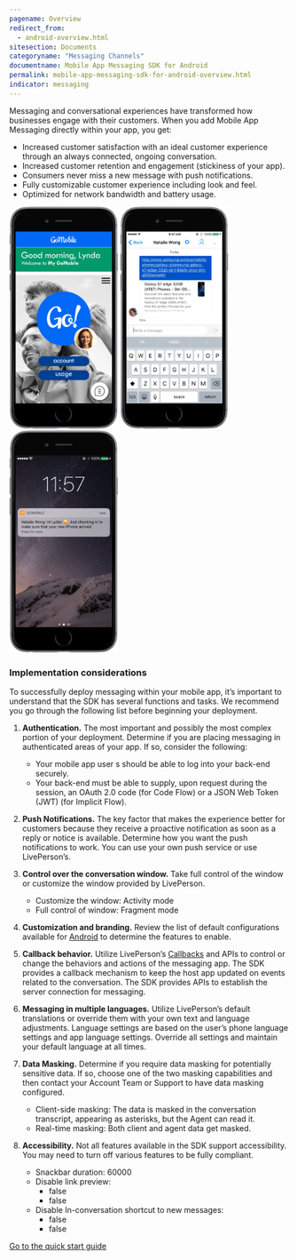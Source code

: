 ```yaml
---
pagename: Overview
redirect_from:
  - android-overview.html
sitesection: Documents
categoryname: "Messaging Channels"
documentname: Mobile App Messaging SDK for Android
permalink: mobile-app-messaging-sdk-for-android-overview.html
indicator: messaging
---
```

Messaging and conversational experiences have transformed how businesses engage with their customers. When you add Mobile App Messaging directly within your app, you get:

- Increased customer satisfaction with an ideal customer experience through an always connected, ongoing conversation.
- Increased customer retention and engagement (stickiness of your app).
- Consumers never miss a new message with push notifications.
- Fully customizable customer experience including look and feel.
- Optimized for network bandwidth and battery usage.

<img loading="lazy" src="img/inappoverview1.png" alt="InAppOverview1" style="width:auto;max-height:400px;"> <img loading="lazy" src="img/inappoverview2.png" alt="InAppOverview2" style="width:auto;max-height:400px;"> <img loading="lazy" src="img/inappoverview3.png" alt="InAppOverview3" style="width:auto;max-height:400px;">

### Implementation considerations

To successfully deploy messaging within your mobile app, it’s important to understand that the SDK has several functions and tasks. We recommend you go through the following list before beginning your deployment.

1. **Authentication.** The most important and possibly the most complex portion of your deployment. Determine if you are placing messaging in authenticated areas of your app.  If so, consider the following:

   - Your mobile app user s should be able to log into your back-end securely.
   - Your back-end must be able to supply, upon request during the session, an OAuth 2.0 code (for Code Flow) or a JSON Web Token (JWT) (for Implicit Flow).

2. **Push Notifications.**  The key factor that makes the experience better for customers because they receive a proactive notification as soon as a reply or notice is available. Determine how you want the push notifications to work. You can use your own push service or use LivePerson’s.

3. **Control over the conversation window.** Take full control of the window or customize the window provided by LivePerson.

   - Customize the window: Activity mode
   - Full control of window: Fragment mode

4. **Customization and branding.** Review the list of default configurations available for [Android](/mobile-app-messaging-sdk-for-android-configure-the-android-sdk.html#branding) to determine the features to enable.

5. **Callback behavior.**  Utilize LivePerson’s [Callbacks](/android-callbacks-index.html) and APIs to control or change the behaviors and actions of the messaging app. The SDK provides a callback mechanism to keep the host app updated on events related to the conversation. The SDK provides APIs to establish the server connection for messaging.

6. **Messaging in multiple languages.** Utilize LivePerson’s default translations or override them with your own text and language adjustments.  Language settings are based on the user’s phone language settings and app language settings. Override all settings and maintain your default language at all times.

7. **Data Masking.** Determine if you require data masking for potentially sensitive data. If so, choose one of the two masking capabilities and then contact your Account Team or Support to have data masking configured.

   - Client-side masking: The data is masked in the conversation transcript, appearing as asterisks, but the Agent can read it.
   - Real-time masking: Both client and agent data get masked.

8.  **Accessibility.** Not all features available in the SDK support accessibility. You may need to turn off various features to be fully compliant.

      - Snackbar duration: 60000
      - Disable link preview:
        - false
        - false
      - Disable In-conversation shortcut to new messages:
        - false
        - false

<div class="btn-wrapper">
<a class="back-btn" href="mobile-app-messaging-sdk-for-android-quick-start.html">Go to the quick start guide</a>
</div>